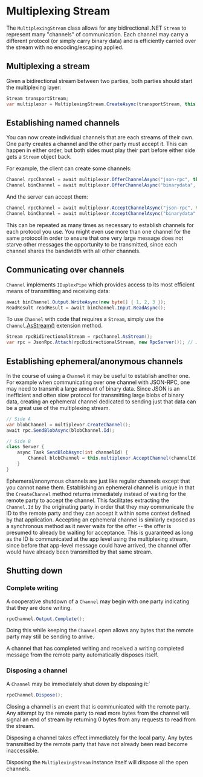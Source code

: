 # Multiplexing Stream

The `MultiplexingStream` class allows for any bidirectional .NET `Stream` to
represent many "channels" of communication. Each channel may carry a different protocol
(or simply carry binary data) and is efficiently carried over the stream with no
encoding/escaping applied.

## Multiplexing a stream

Given a bidirectional stream between two parties, both parties should start the multiplexing layer:

```cs
Stream transportStream;
var multiplexor = MultiplexingStream.CreateAsync(transportStream, this.TimeoutToken);
```

## Establishing named channels

You can now create individual channels that are each streams of their own. One party creates a channel
and the other party must accept it. This can happen in either order, but both sides must play their part
before either side gets a `Stream` object back.

For example, the client can create some channels:

```cs
Channel rpcChannel = await multiplexor.OfferChannelAsync("json-rpc", this.TimeoutToken);
Channel binChannel = await multiplexor.OfferChannelAsync("binarydata", this.TimeoutToken);
```

And the server can accept them:

```cs
Channel rpcChannel = await multiplexor.AcceptChannelAsync("json-rpc", this.TimeoutToken);
Channel binChannel = await multiplexor.AcceptChannelAsync("binarydata", this.TimeoutToken);
```

This can be repeated as many times as necessary to establish channels for each protocol you use.
You might even use more than one channel for the same protocol in order to ensure that one
very large message does not starve other messages the opportunity to be transmitted, since each
channel shares the bandwidth with all other channels.

## Communicating over channels

`Channel` implements `IDuplexPipe` which provides access to its most efficient means of
transmitting and receiving data:

```cs
await binChannel.Output.WriteAsync(new byte[] { 1, 2, 3 });
ReadResult readResult = await binChannel.Input.ReadAsync();
```

To use `Channel` with code that requires a `Stream`, simply use the `Channel`.[AsStream()](AsStream.md) extension method.

```cs
Stream rpcBidirectionalStream = rpcChannel.AsStream();
var rpc = JsonRpc.Attach(rpcBidirectionalStream, new RpcServer()); // JsonRpc is defined in the StreamJsonRpc library
```

## Establishing ephemeral/anonymous channels

In the course of using a `Channel` it may be useful to establish another one.
For example when communicating over one channel with JSON-RPC, one may need
to transmit a large amount of binary data. Since JSON is an inefficient and
often slow protocol for transmitting large blobs of binary data, creating an
ephemeral channel dedicated to sending just that data can be a great use of
the multiplexing stream.

```cs
// Side A
var blobChannel = multiplexor.CreateChannel();
await rpc.SendBlobAsync(blobChannel.Id);

// Side B
class Server {
    async Task SendBlobAsync(int channelId) {
        Channel blobChannel = this.multiplexor.AcceptChannel(channelId);
    }
}
```

Ephemeral/anonymous channels are just like regular channels except that you
cannot name them. Establishing an ephemeral channel is unique in that the
`CreateChannel` method returns immediately instead of waiting for the remote
party to accept the channel. This facilitates extracting the `Channel.Id` by
the originating party in order that they may communicate the ID to the remote
party and they can accept it within some context defined by that application.
Accepting an ephemeral channel is similarly exposed as a synchronous method
as it never waits for the offer -- the offer is presumed to already be waiting
for acceptance. This is guaranteed as long as the ID is communicated at the app
level using the multiplexing stream, since before that app-level message could
have arrived, the channel offer would have already been transmitted by that
same stream.

## Shutting down

### Complete writing

A cooperative shutdown of a `Channel` may begin with one party indicating that they are done writing.

```cs
rpcChannel.Output.Complete();
```

Doing this while keeping the `Channel` open allows any bytes that the remote party may still be sending
to arrive.

A channel that has completed writing and received a writing completed message from the remote party automatically disposes itself.

### Disposing a channel

A `Channel` may be immediately shut down by disposing it:`

```cs
rpcChannel.Dispose();
```

Closing a channel is an event that is communicated with the remote party.
Any attempt by the remote party to read more bytes from the channel will signal an end of stream
by returning 0 bytes from any requests to read from the stream.

Disposing a channel takes effect immediately for the local party. Any bytes transmitted by the remote party
that have not already been read become inaccessible.

Disposing the `MultiplexingStream` instance itself will dispose all the open channels.

